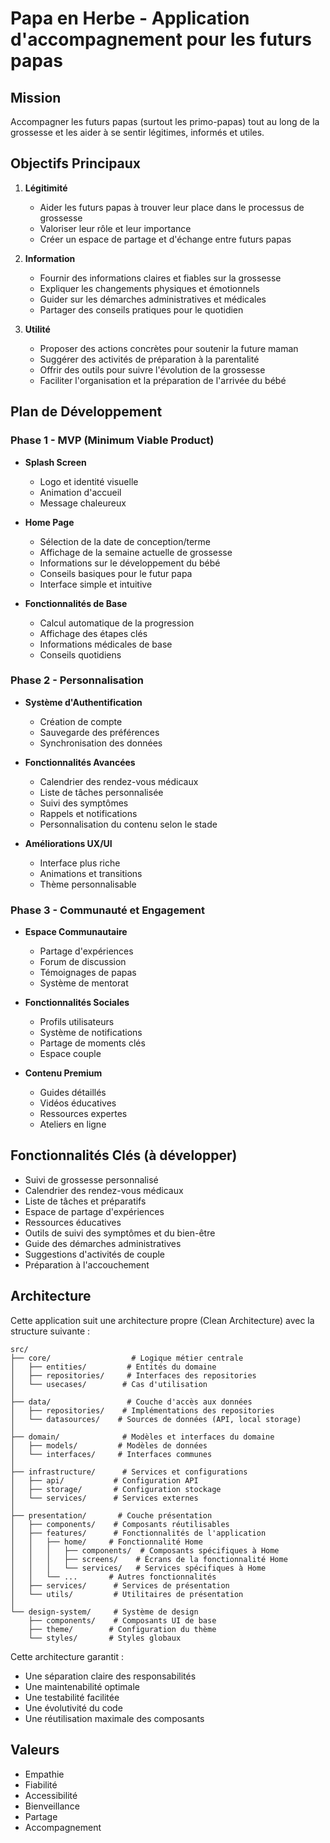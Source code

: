 # Papa en Herbe - Application d'accompagnement pour les futurs papas

## Mission

Accompagner les futurs papas (surtout les primo-papas) tout au long de la grossesse et les aider à se sentir légitimes, informés et utiles.

## Objectifs Principaux

1. **Légitimité**

   - Aider les futurs papas à trouver leur place dans le processus de grossesse
   - Valoriser leur rôle et leur importance
   - Créer un espace de partage et d'échange entre futurs papas

2. **Information**

   - Fournir des informations claires et fiables sur la grossesse
   - Expliquer les changements physiques et émotionnels
   - Guider sur les démarches administratives et médicales
   - Partager des conseils pratiques pour le quotidien

3. **Utilité**
   - Proposer des actions concrètes pour soutenir la future maman
   - Suggérer des activités de préparation à la parentalité
   - Offrir des outils pour suivre l'évolution de la grossesse
   - Faciliter l'organisation et la préparation de l'arrivée du bébé

## Plan de Développement

### Phase 1 - MVP (Minimum Viable Product)

- **Splash Screen**

  - Logo et identité visuelle
  - Animation d'accueil
  - Message chaleureux

- **Home Page**

  - Sélection de la date de conception/terme
  - Affichage de la semaine actuelle de grossesse
  - Informations sur le développement du bébé
  - Conseils basiques pour le futur papa
  - Interface simple et intuitive

- **Fonctionnalités de Base**
  - Calcul automatique de la progression
  - Affichage des étapes clés
  - Informations médicales de base
  - Conseils quotidiens

### Phase 2 - Personnalisation

- **Système d'Authentification**

  - Création de compte
  - Sauvegarde des préférences
  - Synchronisation des données

- **Fonctionnalités Avancées**

  - Calendrier des rendez-vous médicaux
  - Liste de tâches personnalisée
  - Suivi des symptômes
  - Rappels et notifications
  - Personnalisation du contenu selon le stade

- **Améliorations UX/UI**
  - Interface plus riche
  - Animations et transitions
  - Thème personnalisable

### Phase 3 - Communauté et Engagement

- **Espace Communautaire**

  - Partage d'expériences
  - Forum de discussion
  - Témoignages de papas
  - Système de mentorat

- **Fonctionnalités Sociales**

  - Profils utilisateurs
  - Système de notifications
  - Partage de moments clés
  - Espace couple

- **Contenu Premium**
  - Guides détaillés
  - Vidéos éducatives
  - Ressources expertes
  - Ateliers en ligne

## Fonctionnalités Clés (à développer)

- Suivi de grossesse personnalisé
- Calendrier des rendez-vous médicaux
- Liste de tâches et préparatifs
- Espace de partage d'expériences
- Ressources éducatives
- Outils de suivi des symptômes et du bien-être
- Guide des démarches administratives
- Suggestions d'activités de couple
- Préparation à l'accouchement

## Architecture

Cette application suit une architecture propre (Clean Architecture) avec la structure suivante :

```
src/
├── core/                  # Logique métier centrale
│   ├── entities/         # Entités du domaine
│   ├── repositories/     # Interfaces des repositories
│   └── usecases/        # Cas d'utilisation
│
├── data/                 # Couche d'accès aux données
│   ├── repositories/    # Implémentations des repositories
│   └── datasources/    # Sources de données (API, local storage)
│
├── domain/              # Modèles et interfaces du domaine
│   ├── models/         # Modèles de données
│   └── interfaces/     # Interfaces communes
│
├── infrastructure/      # Services et configurations
│   ├── api/           # Configuration API
│   ├── storage/       # Configuration stockage
│   └── services/      # Services externes
│
├── presentation/       # Couche présentation
│   ├── components/    # Composants réutilisables
│   ├── features/      # Fonctionnalités de l'application
│   │   ├── home/     # Fonctionnalité Home
│   │   │   ├── components/  # Composants spécifiques à Home
│   │   │   ├── screens/    # Écrans de la fonctionnalité Home
│   │   │   └── services/   # Services spécifiques à Home
│   │   └── ...       # Autres fonctionnalités
│   ├── services/      # Services de présentation
│   └── utils/         # Utilitaires de présentation
│
└── design-system/     # Système de design
    ├── components/    # Composants UI de base
    ├── theme/        # Configuration du thème
    └── styles/       # Styles globaux
```

Cette architecture garantit :

- Une séparation claire des responsabilités
- Une maintenabilité optimale
- Une testabilité facilitée
- Une évolutivité du code
- Une réutilisation maximale des composants

## Valeurs

- Empathie
- Fiabilité
- Accessibilité
- Bienveillance
- Partage
- Accompagnement
